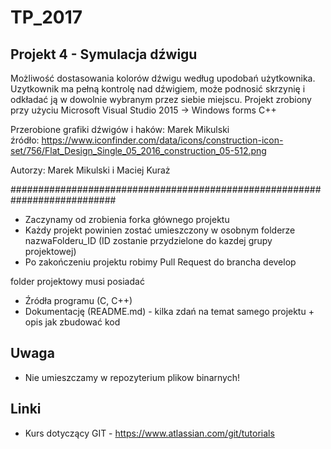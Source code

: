 # TP_2017

## Projekt 4 - Symulacja dźwigu

Możliwość dostasowania kolorów dźwigu według upodobań użytkownika.
Uzytkownik ma pełną kontrolę nad dźwigiem, może podnosić skrzynię i odkładać ją w dowolnie wybranym przez siebie miejscu.
Projekt zrobiony przy użyciu Microsoft Visual Studio 2015 -> Windows forms C++

Przerobione grafiki dźwigów i haków: Marek Mikulski   
źródło: https://www.iconfinder.com/data/icons/construction-icon-set/756/Flat_Design_Single_05_2016_construction_05-512.png



Autorzy: Marek Mikulski i Maciej Kuraż

###########################################################################
* Zaczynamy od zrobienia forka głównego projektu
* Każdy projekt powinien zostać umieszczony w osobnym folderze nazwaFolderu_ID (ID zostanie przydzielone do kazdej grupy projektowej)
* Po zakończeniu projektu robimy Pull Request do brancha develop

folder projektowy musi posiadać

* Źródła programu (C, C++)
* Dokumentację (README.md) - kilka zdań na temat samego projektu + opis jak zbudować kod
## Uwaga 
* Nie umieszczamy w repozyterium plikow binarnych! 

## Linki

* Kurs dotyczący GIT - https://www.atlassian.com/git/tutorials 

